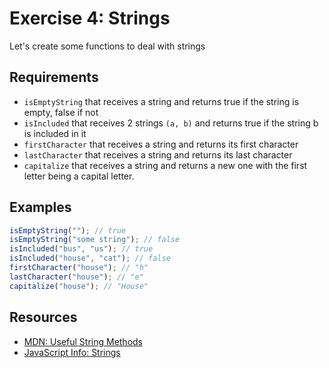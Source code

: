 # Exercise 4: Strings

Let's create some functions to deal with strings

## Requirements

- `isEmptyString` that receives a string and returns true if the string is empty, false if not
- `isIncluded` that receives 2 strings `(a, b)` and returns true if the string b is included in it
- `firstCharacter` that receives a string and returns its first character
- `lastCharacter` that receives a string and returns its last character
- `capitalize` that receives a string and returns a new one with the first letter being a capital letter.

## Examples

```js
isEmptyString(""); // true
isEmptyString("some string"); // false
isIncluded("bus", "us"); // true
isIncluded("house", "cat"); // false
firstCharacter("house"); // "h"
lastCharacter("house"); // "e"
capitalize("house"); // "House"
```

## Resources

- [MDN: Useful String Methods](https://developer.mozilla.org/en-US/docs/Learn/JavaScript/First_steps/Useful_string_methods)
- [JavaScript Info: Strings](https://javascript.info/string)
